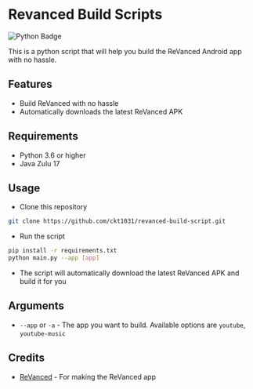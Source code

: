 # Revanced Build Scripts

![Python Badge](https://img.shields.io/badge/python-3.6%2B-blue.svg)

This is a python script that will help you build the ReVanced Android app with no hassle.

## Features

- Build ReVanced with no hassle
- Automatically downloads the latest ReVanced APK

## Requirements

- Python 3.6 or higher
- Java Zulu 17

## Usage

- Clone this repository

```bash
git clone https://github.com/ckt1031/revanced-build-script.git
```

- Run the script

```bash
pip install -r requirements.txt
python main.py --app [app]
```

- The script will automatically download the latest ReVanced APK and build it for you

## Arguments

- `--app` or `-a` - The app you want to build. Available options are `youtube`, `youtube-music`

## Credits

- [ReVanced](https://github.com/revanced) - For making the ReVanced app
